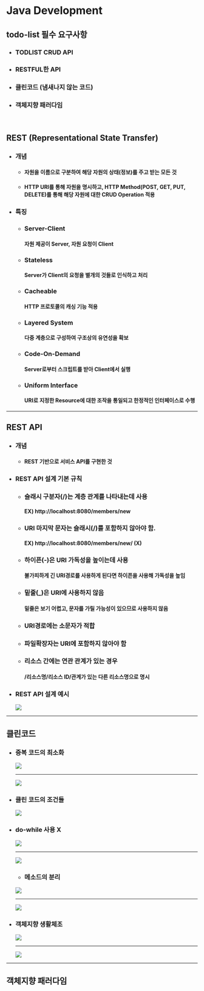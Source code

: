 # Java Development
## todo-list 필수 요구사항
* ### TODLIST CRUD API
* ### RESTFUL한 API
* ### 클린코드 (냄새나지 않는 코드)
* ### 객체지향 패러다임

<br/>

## REST (Representational State Transfer)
* ### 개념
  * #### 자원을 이름으로 구분하여 해당 자원의 상태(정보)를 주고 받는 모든 것
  * #### HTTP URI를 통해 자원을 명시하고, HTTP Method(POST, GET, PUT, DELETE)를 통해 해당 자원에 대한 CRUD Operation 적용
* ### 특징
  * ### Server-Client
    #### 자원 제공이 Server, 자원 요청이 Client
  * ### Stateless
    #### Server가 Client의 요청을 별개의 것들로 인식하고 처리
  * ### Cacheable
    #### HTTP 프로토콜의 캐싱 기능 적용
  * ### Layered System
    #### 다중 계층으로 구성하여 구조상의 유연성을 확보
  * ### Code-On-Demand
    #### Server로부터 스크립트를 받아 Client에서 실행
  * ### Uniform Interface
    #### URI로 지정한 Resource에 대한 조작을 통일되고 한정적인 인터페이스로 수행

<hr/>

## REST API
* ### 개념
  * #### REST 기반으로 서비스 API를 구현한 것
* ### REST API 설계 기본 규칙
  * ### 슬래시 구분자(/)는 계층 관계를 나타내는데 사용
    #### EX) http://localhost:8080/members/new
  * ### URI 마지막 문자는 슬래시(/)를 포함하지 않아야 함.
    #### EX) http://localhost:8080/members/new/ (X)
  * ### 하이픈(-)은 URI 가독성을 높이는데 사용
    #### 불가피하게 긴 URI경로를 사용하게 된다면 하이픈을 사용해 가독성을 높임
  * ### 밑줄(_)은 URI에 사용하지 않음
    #### 밑줄은 보기 어렵고, 문자를 가릴 가능성이 있으므로 사용하지 않음
  * ### URI경로에는 소문자가 적합
  * ### 파일확장자는 URI에 포함하지 않아야 함
  * ### 리소스 간에는 연관 관계가 있는 경우
    #### /리소스명/리소스 ID/관계가 있는 다른 리소스명으로 명시
* ### REST API 설계 예시
  ![](../Image/restapi-example.png)

<hr/>

## 클린코드
* ### 중복 코드의 최소화
  ![](../Image/clean_code_1.png)
  <hr/>
  
  ![](../Image/clean_code_1-1.png)
* ### 클린 코드의 조건들
  ![](../Image/clean_code_2.png)
* ### do-while 사용 X
  ![](../Image/clean_code_3.png)
  <hr/>

  ![](../Image/clean_code_3-1.png)
  * ### 메소드의 분리
  ![](../Image/clean_code_4.png)
  <hr/>

  ![](../Image/clean_code_4-1.png)
* ### 객체지향 생활체조
  ![](../Image/clean_code_5.png)
  <hr/>

  ![](../Image/clean_code_5-1.png)

<hr/>

## 객체지향 패러다임
